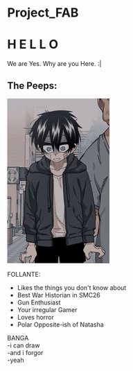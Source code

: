 # Project_FAB
<h1>H     E     L     L     O</h1>

We are Yes.
Why are you Here.
:|

<h2>The Peeps:</h2>


<a><img src="Follante.png" alt="Karl"></a>
<p>FOLLANTE: <br></p>
<ul>
<li> Likes the things you don't know about</li>
<li> Best War Historian in SMC26</li>
<li> Gun Enthusiast</li>
<li> Your irregular Gamer</li>
<li> Loves horror</li>
<li> Polar Opposite-ish of Natasha</li>
</ul>

<p>BANGA<br>
-i can draw<br>
-and i forgor<br>
-yeah</p>
